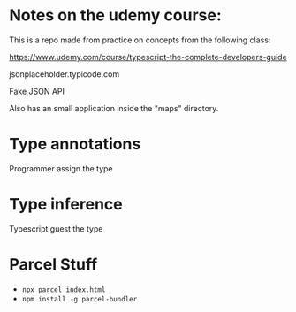 # Notes on the udemy course: 

This is a repo made from practice on concepts from the following class:

https://www.udemy.com/course/typescript-the-complete-developers-guide

jsonplaceholder.typicode.com

Fake JSON API

Also has an small application inside the "maps" directory.

# Type annotations
Programmer assign the type


# Type inference
Typescript guest the type


# Parcel Stuff

* ```npx parcel index.html```
* ```npm install -g parcel-bundler```